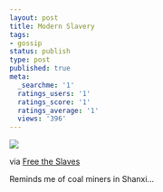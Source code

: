 ```yaml
---
layout: post
title: Modern Slavery
tags:
- gossip
status: publish
type: post
published: true
meta:
  _searchme: '1'
  ratings_users: '1'
  ratings_score: '1'
  ratings_average: '1'
  views: '396'
---
```


![](https://dl.dropboxusercontent.com/u/308058/blogimages/2010/07/modernslavery.png)

via <a href="http://www.freetheslaves.net/" target="_blank">Free the Slaves</a>

Reminds me of coal miners in Shanxi...
